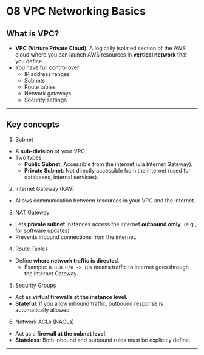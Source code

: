 # 08 VPC Networking Basics

## What is VPC?
- **VPC (Virture Private Cloud)**: A logically isolated section of the AWS cloud where you can launch AWS resources in **vertical network** that you define.
- You have full control over:
  - IP address ranges
  - Subnets
  - Route tables
  - Network gateways
  - Security settings
 
---

## Key concepts

1. Subnet
- A **sub-division** of your VPC.
- Two types:
  - **Public Subnet**: Accessible from the internet (via Internet Gateway).
  - **Private Subnet**: Not directly accessible from the internet (used for databases, internal services).
 
2. Internet Gateway (IGW)
- Allows communication between resources in your VPC and the internet.

3. NAT Gateway
- Lets **private subnet** instances access the internet **outbound omly**. (e.g., for software updates)
- Prevents inbound connections from the internet.

4. Route Tables
- Define **where network traffic is directed**.
  - Example: `0.0.0.0/0 -> IGW` means traffic to internet goes through the Internet Gateway.
 
5. Security Groups
- Act as **virtual firewalls at the instance level**.
- **Stateful**: If you allow inbound traffic, outbound response is automatically allowed.

6. Network ACLs (NACLs)
- Act as a **firewall at the subnet level**.
- **Stateless**: Both inbound and outbound rules must be explicitly define.

---


